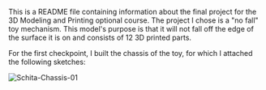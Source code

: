 This is a README file containing information about the final project for the 3D Modeling and Printing optional course. 
The project I chose is a "no fall" toy mechanism. This model's purpose is that it will not fall off the edge of the surface it is on and consists of 12 3D printed parts.

For the first checkpoint, I built the chassis of the toy, for which I attached the following sketches:

![Schita-Chassis-01](https://user-images.githubusercontent.com/79990099/117474128-4fc70c00-af63-11eb-8ed0-6fe7956af72f.png)
